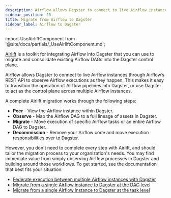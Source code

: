```yaml
---
description: Airflow allows Dagster to connect to live Airflow instances through Airflow’s REST API to observe Airflow executions as they happen, allowing you to easily transition the operation of Airflow pipelines into Dagster, or use Dagster as the control plane across multiple Airflow instances.
sidebar_position: 20
title: Migrate from Airflow to Dagster
sidebar_label: Airflow to Dagster
---
```


import UseAirliftComponent from '@site/docs/partials/\_UseAirliftComponent.md';

<UseAirliftComponent />

[Airlift](/integrations/libraries/airlift) is a toolkit for integrating Airflow into Dagster that you can use to migrate and consolidate existing Airflow DAGs into the Dagster control plane.

Airflow allows Dagster to connect to live Airflow instances through Airflow’s REST API to observe Airflow executions as they happen. This makes it easy to transition the operation of Airflow pipelines into Dagster, or use Dagster to act as the control plane across multiple Airflow instances.

A complete Airlift migration works through the following steps:

- **Peer** - View the Airflow instance within Dagster.
- **Observe** - Map the Airflow DAG to a full lineage of assets in Dagster.
- **Migrate** - Move execution of specific Airflow tasks or an entire Airflow DAG to Dagster.
- **Decommission** - Remove your Airflow code and move execution responsibilities over to Dagster.

However, you don't need to complete every step with Airlift, and should tailor the migration process to your organization's needs. You may find immediate value from simply observing Airflow processes in Dagster and building around those workflows. To get started, see the documentation that best fits your situation:

- [Federate execution between multiple Airflow instances with Dagster](/migration/airflow-to-dagster/federation)
- [Migrate from a single Airflow instance to Dagster at the DAG level](/migration/airflow-to-dagster/dag-level-migration)
- [Migrate from a single Airflow instance to Dagster at the task level](/migration/airflow-to-dagster/task-level-migration)
